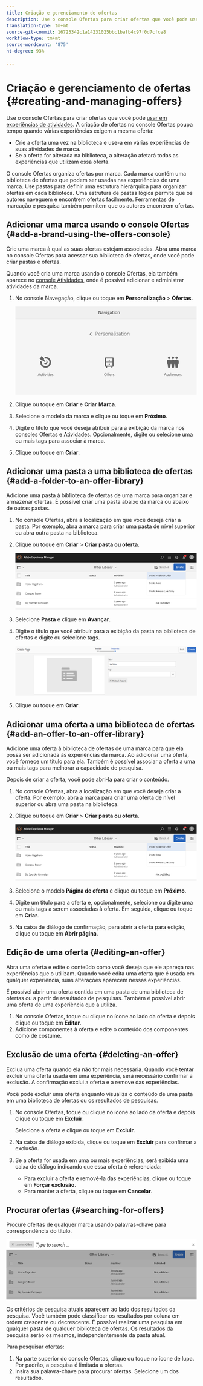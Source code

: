 ```yaml
---
title: Criação e gerenciamento de ofertas
description: Use o console Ofertas para criar ofertas que você pode usar em experiências de atividades
translation-type: tm+mt
source-git-commit: 16725342c1a14231025bbc1bafb4c97f0d7cfce8
workflow-type: tm+mt
source-wordcount: '875'
ht-degree: 93%

---
```



# Criação e gerenciamento de ofertas {#creating-and-managing-offers}

Use o console Ofertas para criar ofertas que você pode [usar em experiências de atividades](/help/sites-cloud/authoring/personalization/targeted-content.md). A criação de ofertas no console Ofertas poupa tempo quando várias experiências exigem a mesma oferta:

* Crie a oferta uma vez na biblioteca e use-a em várias experiências de suas atividades de marca.
* Se a oferta for alterada na biblioteca, a alteração afetará todas as experiências que utilizam essa oferta.

O console Ofertas organiza ofertas por marca. Cada marca contém uma biblioteca de ofertas que podem ser usadas nas experiências de uma marca. Use pastas para definir uma estrutura hierárquica para organizar ofertas em cada biblioteca. Uma estrutura de pastas lógica permite que os autores naveguem e encontrem ofertas facilmente. Ferramentas de marcação e pesquisa também permitem que os autores encontrem ofertas.

## Adicionar uma marca usando o console Ofertas {#add-a-brand-using-the-offers-console}

Crie uma marca à qual as suas ofertas estejam associadas. Abra uma marca no console Ofertas para acessar sua biblioteca de ofertas, onde você pode criar pastas e ofertas.

Quando você cria uma marca usando o console Ofertas, ela também aparece no [console Atividades](/help/sites-cloud/authoring/personalization/activities.md), onde é possível adicionar e administrar atividades da marca.

1. No console Navegação, clique ou toque em **Personalização** > **Ofertas**.

   ![Navegar até o console do Oferta](/help/sites-cloud/authoring/assets/offers-navigation.png)

1. Clique ou toque em **Criar** e **Criar** **Marca**.
1. Selecione o modelo da marca e clique ou toque em **Próximo**.
1. Digite o título que você deseja atribuir para a exibição da marca nos consoles Ofertas e Atividades. Opcionalmente, digite ou selecione uma ou mais tags para associar à marca.
1. Clique ou toque em **Criar**.

## Adicionar uma pasta a uma biblioteca de ofertas  {#add-a-folder-to-an-offer-library}

Adicione uma pasta à biblioteca de ofertas de uma marca para organizar e armazenar ofertas. É possível criar uma pasta abaixo da marca ou abaixo de outras pastas.

1. No console Ofertas, abra a localização em que você deseja criar a pasta. Por exemplo, abra a marca para criar uma pasta de nível superior ou abra outra pasta na biblioteca.
1. Clique ou toque em **Criar** > **Criar pasta ou oferta**.

   ![Criando pasta de oferta](/help/sites-cloud/authoring/assets/offers-create-folder.png)

1. Selecione **Pasta** e clique em **Avançar**.
1. Digite o título que você atribuir para a exibição da pasta na biblioteca de ofertas e digite ou selecione tags.

   ![Definição das propriedades da pasta](/help/sites-cloud/authoring/assets/offers-folder-properties.png)

1. Clique ou toque em **Criar**.

## Adicionar uma oferta a uma biblioteca de ofertas  {#add-an-offer-to-an-offer-library}

Adicione uma oferta à biblioteca de ofertas de uma marca para que ela possa ser adicionada às experiências da marca. Ao adicionar uma oferta, você fornece um título para ela. Também é possível associar a oferta a uma ou mais tags para melhorar a capacidade de pesquisa.

Depois de criar a oferta, você pode abri-la para criar o conteúdo.

1. No console Ofertas, abra a localização em que você deseja criar a oferta. Por exemplo, abra a marca para criar uma oferta de nível superior ou abra uma pasta na biblioteca.
1. Clique ou toque em **Criar** > **Criar pasta ou oferta**.

   ![Criando pasta de oferta](/help/sites-cloud/authoring/assets/offers-create-folder.png)

1. Selecione o modelo **Página de oferta** e clique ou toque em **Próximo**.
1. Digite um título para a oferta e, opcionalmente, selecione ou digite uma ou mais tags a serem associadas à oferta. Em seguida, clique ou toque em **Criar**.
1. Na caixa de diálogo de confirmação, para abrir a oferta para edição, clique ou toque em **Abrir página**.

## Edição de uma oferta {#editing-an-offer}

Abra uma oferta e edite o conteúdo como você deseja que ele apareça nas experiências que o utilizam. Quando você edita uma oferta que é usada em qualquer experiência, suas alterações aparecem nessas experiências.

É possível abrir uma oferta contida em uma pasta de uma biblioteca de ofertas ou a partir de resultados de pesquisas. Também é possível abrir uma oferta de uma experiência que a utiliza.

1. No console Ofertas, toque ou clique no ícone ao lado da oferta e depois clique ou toque em **Editar**.
1. Adicione componentes à oferta e edite o conteúdo dos componentes como de costume.

## Exclusão de uma oferta  {#deleting-an-offer}

Exclua uma oferta quando ela não for mais necessária. Quando você tentar excluir uma oferta usada em uma experiência, será necessário confirmar a exclusão. A confirmação exclui a oferta e a remove das experiências.

Você pode excluir uma oferta enquanto visualiza o conteúdo de uma pasta em uma biblioteca de ofertas ou os resultados de pesquisas.

1. No console Ofertas, toque ou clique no ícone ao lado da oferta e depois clique ou toque em **Excluir**.

   Selecione a oferta e clique ou toque em **Excluir**.

1. Na caixa de diálogo exibida, clique ou toque em **Excluir** para confirmar a exclusão.
1. Se a oferta for usada em uma ou mais experiências, será exibida uma caixa de diálogo indicando que essa oferta é referenciada:

   * Para excluir a oferta e removê-la das experiências, clique ou toque em **Forçar exclusão**.
   * Para manter a oferta, clique ou toque em **Cancelar**.

## Procurar ofertas  {#searching-for-offers}

Procure ofertas de qualquer marca usando palavras-chave para correspondência do título.

![Procurando por uma oferta](/help/sites-cloud/authoring/assets/offers-search.png)

Os critérios de pesquisa atuais aparecem ao lado dos resultados da pesquisa. Você também pode classificar os resultados por coluna em ordem crescente ou decrescente. É possível realizar uma pesquisa em qualquer pasta de qualquer biblioteca de ofertas. Os resultados da pesquisa serão os mesmos, independentemente da pasta atual.

Para pesquisar ofertas:

1. Na parte superior do console Ofertas, clique ou toque no ícone de lupa. Por padrão, a pesquisa é limitada a ofertas.
1. Insira sua palavra-chave para procurar ofertas. Selecione um dos resultados.
